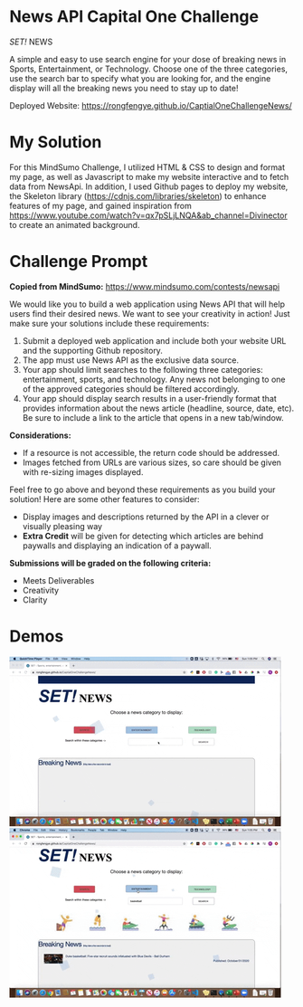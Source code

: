 # News API Capital One Challenge
*SET!* NEWS 

A simple and easy to use search engine for your dose of breaking news in Sports, Entertainment, or Technology. Choose one of the three categories, use the search bar to specify what you are looking for, and the engine display will all the breaking news you need to stay up to date!

Deployed Website: https://rongfengye.github.io/CaptialOneChallengeNews/ 

# My Solution
For this MindSumo Challenge, I utilized HTML & CSS to design and format my page, as well as Javascript to make my website interactive and to fetch data from NewsApi. In addition, I used Github pages to deploy my website, the Skeleton library (https://cdnjs.com/libraries/skeleton) to enhance features of my page, and gained inspiration from https://www.youtube.com/watch?v=qx7pSLjLNQA&ab_channel=Divinector to create an animated background.

# Challenge Prompt 
**Copied from MindSumo:** https://www.mindsumo.com/contests/newsapi

We would like you to build a web application using News API that will help users find their desired news. We want to see your creativity in action! Just make sure your solutions include these requirements: 

1. Submit a deployed web application and include both your website URL and the supporting Github repository. 
2. The app must use News API as the exclusive data source.
3. Your app should limit searches to the following three categories: entertainment, sports, and technology. Any news not belonging to one of the approved categories should be filtered accordingly.
4. Your app should display search results in a user-friendly format that provides information about the news article (headline, source, date, etc). Be sure to include a link to the article that opens in a new tab/window.

**Considerations:**
- If a resource is not accessible, the return code should be addressed.
- Images fetched from URLs are various sizes, so care should be given with re-sizing images displayed.

Feel free to go above and beyond these requirements as you build your solution! Here are some other features to consider: 
- Display images and descriptions returned by the API in a clever or visually pleasing way
- **Extra Credit** will be given for detecting which articles are behind paywalls and displaying an indication of a paywall.

**Submissions will be graded on the following criteria:**
- Meets Deliverables
- Creativity
- Clarity

# Demos
![Demo](pictures/setnewsgif1.gif)
![Demo](pictures/setnewsgif2.gif)